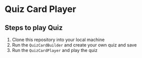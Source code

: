 # Quiz Card Player

## Steps to play Quiz 
1. Clone this repository into your local machine
2. Run the `QuizCardBuilder` and create your own quiz and save
3. Run the `QuizCardPlayer` and play the quiz
